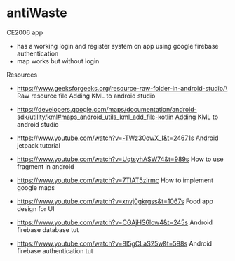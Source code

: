 # antiWaste
CE2006 app

- has a working login and register system on app using google firebase authentication
- map works but without login


Resources

- https://www.geeksforgeeks.org/resource-raw-folder-in-android-studio/\ Raw resource file
Adding KML to android studio
- https://developers.google.com/maps/documentation/android-sdk/utility/kml#maps_android_utils_kml_add_file-kotlin Adding KML to android studio

- https://www.youtube.com/watch?v=-TWz30owX_I&t=24671s Android jetpack tutorial

- https://www.youtube.com/watch?v=UqtsyhASW74&t=989s How to use fragment in android

- https://www.youtube.com/watch?v=7TIAT5zlrmc How to implement google maps 

- https://www.youtube.com/watch?v=xnvj0gkrgss&t=1067s Food app design for UI

- https://www.youtube.com/watch?v=CGAjHS6low4&t=245s Android firebase database tut

- https://www.youtube.com/watch?v=8I5gCLaS25w&t=598s Android firebase authentication tut
